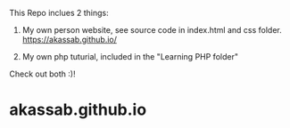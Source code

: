 This Repo inclues 2 things:

1. My own person website, see source code in index.html and css folder.
  https://akassab.github.io/
  
2. My own php tuturial, included in the "Learning PHP folder"

Check out both :)!

# akassab.github.io
